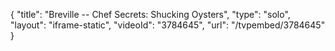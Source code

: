 {
    "title": "Breville -- Chef Secrets: Shucking Oysters",
    "type": "solo",
    "layout": "iframe-static",
    "videoId": "3784645",
    "url": "\/tvpembed\/3784645"
}